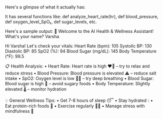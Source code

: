 Here's a glimpse of what it actually has:

It has several functions like:
def analyze_heart_rate(hr), def blood_pressure, def oxygen_level_SpO₂, def sugar_levels, etc.

Here's a sample output:
👋 Welcome to the AI Health & Wellness Assistant!
What's your name? Varsha

Hi Varsha! Let's check your vitals:
Heart Rate (bpm): 105
Systolic BP: 130
Diastolic BP: 85
SpO2 (%): 94
Blood Sugar (mg/dL): 145
Body Temperature (°F): 99.5

📋 Health Analysis:
• Heart Rate: Heart rate is high ❤️‍🔥 – try to relax and reduce stress
• Blood Pressure: Blood pressure is elevated ⚠️ – reduce salt intake
• SpO2: Oxygen level is low 😮‍💨 – try deep breathing
• Blood Sugar: Blood sugar is high 🍩 – avoid sugary foods
• Body Temperature: Slightly elevated 🌡️ – monitor hydration

💡 General Wellness Tips:
• Get 7-8 hours of sleep 😴
• Stay hydrated 💧
• Eat protein-rich foods 🥗
• Exercise regularly 🏃‍♀️
• Manage stress with mindfulness 🧘

